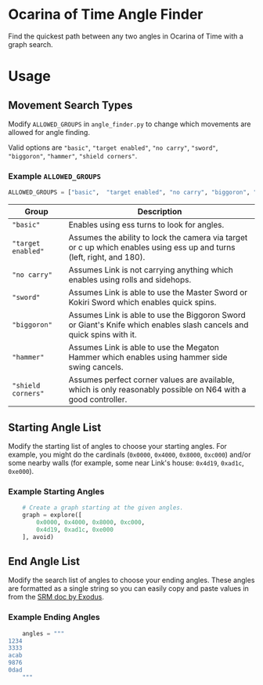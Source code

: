 # Ocarina of Time Angle Finder 
Find the quickest path between any two angles in Ocarina of Time with a graph search.

# Usage

## Movement Search Types
Modify `ALLOWED_GROUPS` in `angle_finder.py` to change which movements are allowed for angle finding. 

Valid options are `"basic"`, `"target enabled"`, `"no carry"`, `"sword"`, `"biggoron"`, `"hammer"`, `"shield corners"`.

### Example `ALLOWED_GROUPS`
```py
ALLOWED_GROUPS = ["basic",  "target enabled", "no carry", "biggoron", "hammer"]
```

| Group      | Description |
| ----------- | ----------- |
|`"basic"`| Enables using ess turns to look for angles.
|`"target enabled"`| Assumes the ability to lock the camera via target or c up which enables using ess up and turns (left, right, and 180).
|`"no carry"`| Assumes Link is not carrying anything which enables using rolls and sidehops.
|`"sword"`| Assumes Link is able to use the Master Sword or Kokiri Sword which enables quick spins. 
|`"biggoron"`| Assumes Link is able to use the Biggoron Sword or Giant's Knife which enables slash cancels and quick spins with it.
|`"hammer"`| Assumes Link is able to use the Megaton Hammer which enables using hammer side swing cancels.
|`"shield corners"`| Assumes perfect corner values are available, which is only reasonably possible on N64 with a good controller.

## Starting Angle List
Modify the starting list of angles to choose your starting angles. For example, you might do the cardinals (`0x0000`, `0x4000`, `0x8000`, `0xc000`) and/or some nearby walls (for example, some near Link's house: `0x4d19`, `0xad1c`, `0xe000`).
 ### Example Starting Angles
```py
    # Create a graph starting at the given angles.
    graph = explore([
        0x0000, 0x4000, 0x8000, 0xc000,
        0x4d19, 0xad1c, 0xe000
    ], avoid)
```
## End Angle List
Modify the search list of angles to choose your ending angles. These angles are formatted as a single string so you can easily copy and paste values in from the [SRM doc by Exodus](https://docs.google.com/spreadsheets/d/1SLJzamokLb7wDOaJh5x8DsxmMBy9oIYawyDN3dAWppw/edit#gid=2107229112). 
### Example Ending Angles
```py
    angles = """
1234
3333
acab
9876
0dad
    """
```
